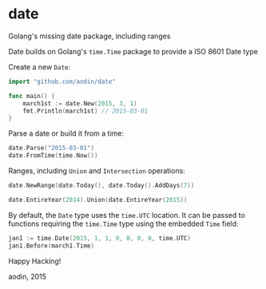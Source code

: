 # date
Golang's missing date package, including ranges

Date builds on Golang's `time.Time` package to provide a ISO 8601 Date type

Create a new `Date`:

```go
import "github.com/aodin/date"

func main() {
    march1st := date.New(2015, 3, 1)
    fmt.Println(march1st) // 2015-03-01
}
```

Parse a date or build it from a time:

```go
date.Parse("2015-03-01")
date.FromTime(time.Now())
```

Ranges, including `Union` and `Intersection` operations:

```go
date.NewRange(date.Today(), date.Today().AddDays(7))
```

```go
date.EntireYear(2014).Union(date.EntireYear(2015))
```

By default, the `Date` type uses the `time.UTC` location. It can be passed to functions requiring the `time.Time` type using the embedded `Time` field:

```go
jan1 := time.Date(2015, 1, 1, 0, 0, 0, 0, time.UTC)
jan1.Before(march1.Time)
```

Happy Hacking!

aodin, 2015
